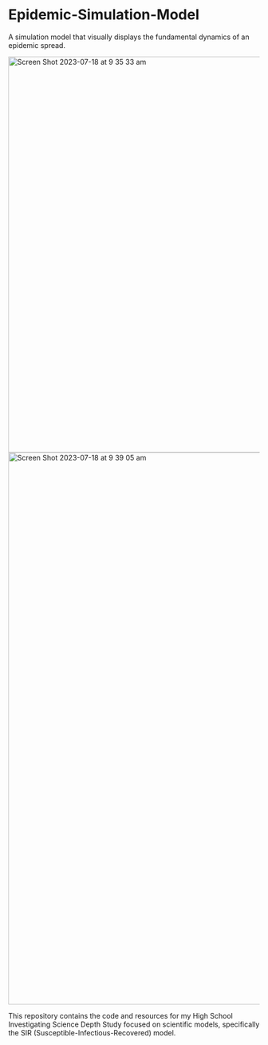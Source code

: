 # Epidemic-Simulation-Model

A simulation model that visually displays the fundamental dynamics of an epidemic spread.

<img width="792" alt="Screen Shot 2023-07-18 at 9 35 33 am" src="https://github.com/Anshxy/Epidemic-Simulation-Model/assets/96556167/4e86b45e-d61c-4939-85ad-84f59dfc33f1">

<img width="1105" alt="Screen Shot 2023-07-18 at 9 39 05 am" src="https://github.com/Anshxy/Epidemic-Simulation-Model/assets/96556167/ae3acb39-1a40-4dd2-957f-c50204f95369">

This repository contains the code and resources for my High School Investigating Science Depth Study focused on scientific models, specifically the SIR (Susceptible-Infectious-Recovered) model. 
